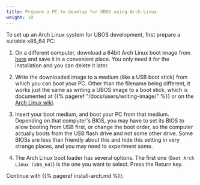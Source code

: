 ```yaml
---
title: Prepare a PC to develop for UBOS using Arch Linux
weight: 10
---
```


To set up an Arch Linux system for UBOS development, first prepare
a suitable x86_64 PC:

1. On a different computer, download a 64bit Arch Linux boot image from
   [here](https://www.archlinux.org/download/) and save it in a convenient
   place. You only need it for the installation and you can delete it later.

1. Write the downloaded image to a medium (like a USB boot stick) from which you can boot
   your PC. Other than the filename being different, it works just the same as writing a
   UBOS image to a boot stick, which is documented
   at {{% pageref "/docs/users/writing-image/" %}} or on the
   [Arch Linux wiki](https://wiki.archlinux.org/index.php/USB_flash_installation_media).

1. Insert your boot medium, and boot your PC from that medium. Depending on that computer's BIOS,
   you may have to set its BIOS to allow booting from USB first, or change the boot order, so the
   computer actually boots from the USB flash drive and not some other drive. Some BIOSs
   are less than friendly about this and hide this setting in very strange places, and
   you may need to experiment some.

1. The Arch Linux boot loader has several options. The first one (``Boot Arch Linux (x86_64)``)
   is the one you want to select. Press the Return key.

Continue with {{% pageref install-arch.md %}}.

